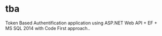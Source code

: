 # tba
Token Based Authentification application using ASP.NET Web API + EF + MS SQL 2014 with Code First approach..
